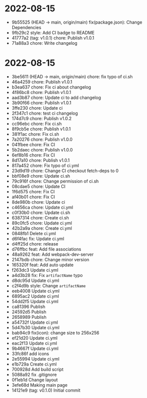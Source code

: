 # 2022-08-15

- 9b55525 (HEAD -> main, origin/main) fix(package.json): Change Dependencies
- 9fb29c2 style: Add CI badge to README
- 41777a2 (tag: v1.0.1) chore: Publish v1.0.1
- 71a88a3 chore: Write changelog

# 2022-08-15

- 3be5611 (HEAD -> main, origin/main) chore: fix typo of ci.sh
- 46a4259 chore: Publish v1.0.1
- b3ea637 chore: Fix ci about changelog
- 4f86bc8 chore: Publish v1.0.1
- aad3b87 chore: Update ci to add changelog
- 3b90f66 chore: Publish v1.0.1
- 3ffe230 chore: Update ci
- 2f347c1 chore: test ci changelog
- 174d7c9 chore: Publish v1.0.2
- cc96ebc chore: Fix ci.sh
- 8f9cb5e chore: Publish v1.0.1
- 381f1ac chore: Fix ci.sh
- 7a20276 chore: Publish v1.0.0
- 041fbee chore: Fix CI
- 5b2daec chore: Publish v1.0.0
- 6ef8b16 chore: Fix CI
- 8d17a10 chore: Publish v1.0.1
- 817a452 chore: Fix typo of ci.yml
- 23d9d19 chore: Change CI checkout fetch-deps to 0
- bbf08e9 chore: Update ci.sh
- 79c916f chore: Change permission of ci.sh
- 08cdae5 chore: Update CI
- 1f6d575 chore: Fix CI
- af40b01 chore: Fix CI
- 8de980b chore: Update ci
- c4656ca chore: Update ci.yml
- c0f30b0 chore: Update ci.sh
- 6387314 chore: Create ci.sh
- 89c0fc5 chore: Update ci.yml
- 42b2a9a chore: Create ci.yml
- 0848fb1 Delete ci.yml
- d6f4fac fix: Update ci.yml
- d4ff25d chore: release
- d76ffbc feat: Add file associations
- 48a9262 feat: Add webpack-dev-server
- 2147bdb chore: Change minor version
- 165320f feat: Add auto update
- f263dc3 Update ci.yml
- a4d3b28 fix: Fix `artifactName` typo
- d8dc95d Update ci.yml
- c2f4d9b style: Change `artifactName`
- eeb4008 Update ci.yml
- 6895ac2 Update ci.yml
- 54dd2f5 Update ci.yml
- ca81396 Publish
- 24592d5 Publish
- 2658989 Publish
- a54732f Update ci.yml
- 5d47b30 Update ci.yml
- bab94c9 fix(icon): change size to 256x256
- ef21d20 Update ci.yml
- eac2f13 Update ci.yml
- 9b4667f Update ci.yml
- 33fc86f add icons
- 2e55994 Update ci.yml
- e1b729a Create ci.yml
- 700928d Add build script
- 5088a92 fix .gitignore
- 0f1eb1d Change layout
- 3efe68d Making main page
- 14121e9 (tag: v0.1.0) Initial commit
